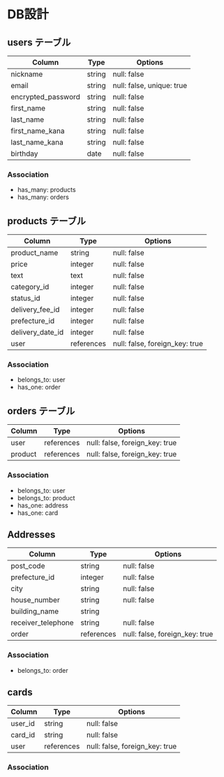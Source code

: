# DB設計

## users テーブル
|Column                 |Type     |Options                     |
|-----------------------|---------|----------------------------|
|nickname               |string   |null: false                 |
|email                  |string   |null: false, unique: true   |
|encrypted_password     |string   |null: false                 |
|first_name             |string   |null: false                 |
|last_name              |string   |null: false                 |
|first_name_kana        |string   |null: false                 |
|last_name_kana         |string   |null: false                 |
|birthday               |date     |null: false                 |

### Association
- has_many: products
- has_many: orders


## products テーブル
|Column                 |Type      |Options                       |
|-----------------------|----------|------------------------------|
|product_name           |string    |null: false                   |
|price                  |integer   |null: false                   |
|text                   |text      |null: false                   |
|category_id            |integer   |null: false                   |
|status_id              |integer   |null: false                   |
|delivery_fee_id        |integer   |null: false                   |
|prefecture_id          |integer   |null: false                   |
|delivery_date_id       |integer   |null: false                   |
|user                   |references|null: false, foreign_key: true|

### Association
- belongs_to: user
- has_one: order


## orders テーブル
|Column                 |Type      |Options                       |
|-----------------------|----------|------------------------------|
|user                   |references|null: false, foreign_key: true|
|product                |references|null: false, foreign_key: true|

### Association
- belongs_to: user
- belongs_to: product
- has_one: address
- has_one: card


## Addresses
|Column                 |Type      |Options                       |
|-----------------------|----------|------------------------------|
|post_code              |string    |null: false                   |
|prefecture_id          |integer   |null: false                   |
|city                   |string    |null: false                   |
|house_number           |string    |null: false                   |
|building_name          |string    |                              |
|receiver_telephone     |string    |null: false                   |
|order                  |references|null: false, foreign_key: true|

### Association
- belongs_to: order

## cards
|Column                 |Type      |Options                       |
|-----------------------|----------|------------------------------|
|user_id                |string    |null: false                   |
|card_id                |string    |null: false                   |
|user                   |references|null: false, foreign_key: true|

### Association